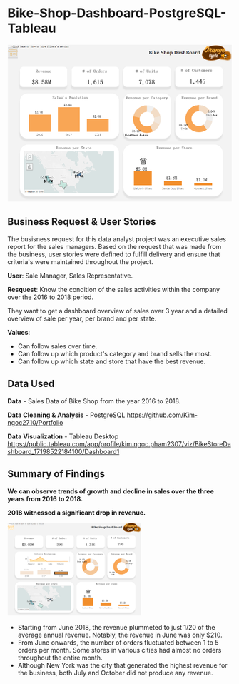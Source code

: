 # Bike-Shop-Dashboard-PostgreSQL-Tableau
![](Images/Bikeshop_Dashboard.PNG)

## Business Request & User Stories
The busisness request for this data analyst project was an executive sales report for the sales managers. 
Based on the request that was made from the business, user stories were defined to fulfill delivery and ensure that criteria's were maintained throughout the project.

**User**: Sale Manager, Sales Representative.

**Resquest**: Know the condition of the sales activities within the company over the 2016 to 2018 period.

They want to get a dashboard overview of sales over 3 year and a detailed overview of sale per year, per brand and per state.

**Values**:
- Can follow sales over time.
- Can follow up which product's category and brand sells the most.
- Can follow up which state and store that have the best revenue.

## Data Used

**Data** - Sales Data of Bike Shop from the year 2016 to 2018.

**Data Cleaning & Analysis** - PostgreSQL
https://github.com/Kim-ngoc2710/Portfolio

**Data Visualization** - Tableau Desktop
https://public.tableau.com/app/profile/kim.ngoc.pham2307/viz/BikeStoreDashboard_17198522184100/Dashboard1

## Summary of Findings

**We can observe trends of growth and decline in sales over the three years from 2016 to 2018.**

**2018 witnessed a significant drop in revenue.**

<img src="Images/2018_Revenues.PNG" width="300">

- Starting from June 2018, the revenue plummeted to just 1/20 of the average annual revenue. Notably, the revenue in June was only $210.
- From June onwards, the number of orders fluctuated between 1 to 5 orders per month. Some stores in various cities had almost no orders throughout the entire month.
- Although New York was the city that generated the highest revenue for the business, both July and October did not produce any revenue.
